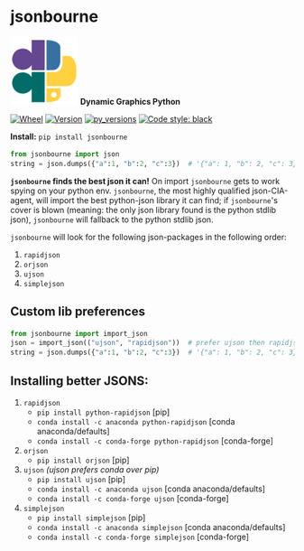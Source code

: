 # jsonbourne

<img src="_data/dgpy_logo.svg" alt="drawing" width="120"/> **Dynamic Graphics Python**

[![Wheel](https://img.shields.io/pypi/wheel/jsonbourne.svg)](https://img.shields.io/pypi/wheel/jsonbourne.svg)
[![Version](https://img.shields.io/pypi/v/jsonbourne.svg)](https://img.shields.io/pypi/v/jsonbourne.svg)
[![py_versions](https://img.shields.io/pypi/pyversions/jsonbourne.svg)](https://img.shields.io/pypi/pyversions/jsonbourne.svg)
[![Code style: black](https://img.shields.io/badge/code%20style-black-000000.svg)](https://github.com/psf/black)

**Install:** `pip install jsonbourne`

```python
from jsonbourne import json
string = json.dumps({"a":1, "b":2, "c":3})  # '{"a": 1, "b": 2, "c": 3}'
```

**`jsonbourne` finds the best json it can!** On import `jsonbourne` gets to
work spying on your python env. `jsonbourne`, the most highly qualified json-CIA-agent, will import the best
python-json library it can find; if `jsonbourne`'s cover is blown (meaning: the
only json library found is the python stdlib json), `jsonbourne` will fallback
to
the python stdlib json.

`jsonbourne` will look for the following json-packages in the following order:

  1) `rapidjson`
  2) `orjson`
  3) `ujson`
  4) `simplejson`

## Custom lib preferences

```python
from jsonbourne import import_json
json = import_json(("ujson", "rapidjson"))  # prefer ujson then rapidjson
string = json.dumps({"a":1, "b":2, "c":3})  # '{"a": 1, "b": 2, "c": 3}'
```

## Installing better JSONS:

  1) `rapidjson`
      - `pip install python-rapidjson` [pip]
      - `conda install -c anaconda python-rapidjson` [conda anaconda/defaults]
      - `conda install -c conda-forge python-rapidjson` [conda-forge]
  2) `orjson`
      - `pip install orjson` [pip]
  3) `ujson` *(ujson prefers conda over pip)*
      - `pip install ujson` [pip]
      - `conda install -c anaconda ujson` [conda anaconda/defaults]
      - `conda install -c conda-forge ujson` [conda-forge]
  4) `simplejson`
      - `pip install simplejson` [pip]
      - `conda install -c anaconda simplejson` [conda anaconda/defaults]
      - `conda install -c conda-forge simplejson` [conda-forge]
